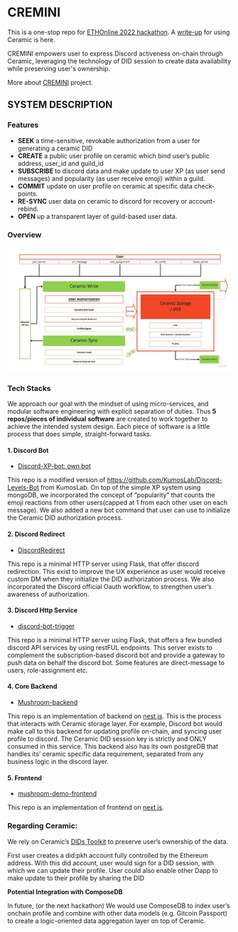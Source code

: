# CREMINI

This is a one-stop repo for [ETHOnline 2022 hackathon](https://online.ethglobal.com/). A [write-up](https://github.com/Mushroom-Lab/hackathon-ethglobal/blob/main/writeup-for-ceramic.md) for using Ceramic is here.

CREMINI empowers user to express Discord activeness on-chain through Ceramic, leveraging the technology of DID session to create data availability while preserving user's ownership.

More about [CREMINI](https://ethglobal.com/showcase/cremini-x9wth) project.

## SYSTEM DESCRIPTION

### Features

- **SEEK** a time-sensitive, revokable authorization from a user for generating a ceramic DID
- **CREATE** a public user profile on ceramic which bind user’s public address, user_id and guild_id
- **SUBSCRIBE** to discord data and make update to user XP (as user send messages) and popularity (as user receive emoji) within a guild.
- **COMMIT** update on user profile on ceramic at specific data check-points.
- **RE-SYNC** user data on ceramic to discord for recovery or account-rebind.
- **OPEN** up a transparent layer of guild-based user data.


### Overview

![Untitled](architecture.jpeg)


### Tech Stacks

We approach our goal with the mindset of using micro-services, and modular software engineering with explicit separation of duties. Thus **5 repos/pieces of individual software** are created to work together to achieve the intended system design. Each piece of software is a little process that does simple, straight-forward tasks.


####  **1. Discord Bot**

- [Discord-XP-bot: own bot](https://github.com/Mushroom-Lab/Discord-XP-bot)

This repo is a modified version of https://github.com/KumosLab/Discord-Levels-Bot from KumosLab. On top of the simple XP system using mongoDB, we incorporated the concept of “popularity” that counts the emoji reactions from other users(capped at 1 from each other user on each message). We also added a new bot command that user can use to initialize the Ceramic DID authorization process.


#### **2. Discord Redirect** 

- [DiscordRedirect](https://github.com/Mushroom-Lab/DiscordRedirect)

This repo is a minimal HTTP server using Flask, that offer discord redirection. This exist to improve the UX experience as user would receive custom DM when they initialize the DID authorization process. We also incorporated the Discord official Oauth workflow, to strengthen user’s awareness of authorization. 


#### **3. Discord Http Service**

- [discord-bot-trigger](https://github.com/Mushroom-Lab/discord-bot-trigger)

This repo is a minimal HTTP server using Flask, that offers a few bundled discord API services by using restFUL endpoints. This server exists to complement the subscription-based discord bot and provide a gateway to push data on behalf the discord bot. Some features are direct-message to users, role-assignment etc.


#### **4. Core** **Backend**

- [Mushroom-backend](https://github.com/Mushroom-Lab/mushroom-backend)

This repo is an implementation of backend on [nest.js](https://nestjs.com/). This is the process that interacts with Ceramic storage layer. For example, Discord bot would make call to this backend for updating profile on-chain, and syncing user profile to discord. The Ceramic DID session key is strictly and ONLY consumed in this service. This backend also has its own postgreDB that handles its’ ceramic specific data requirement, separated from any business logic in the discord layer.


#### **5. Frontend**

- [mushroom-demo-frontend](https://github.com/Mushroom-Lab/mushroom-demo-frontend)

This repo is an implementation of frontend on [next.js](https://nextjs.org/). 


### **Regarding Ceramic:**

We rely on Ceramic’s [DIDs Toolkit](https://did.js.org/) to preserve user’s ownership of the data. 

First user creates a did:pkh account fully controlled by the Ethereum address. With this did account, user would sign for a DID session, with which we can update their profile. User could also enable other Dapp to make update to their profile  by sharing the DID 

**Potential Integration with ComposeDB**

In future, (or the next hackathon) We would use ComposeDB to index user’s onchain profile and combine with other data models (e.g. Gitcoin Passport) to create a logic-oriented data aggregation layer on top of Ceramic.
